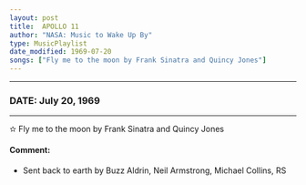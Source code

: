 ```yaml
---
layout: post
title:  APOLLO 11
author: "NASA: Music to Wake Up By"
type: MusicPlaylist
date_modified: 1969-07-20
songs: ["Fly me to the moon by Frank Sinatra and Quincy Jones"]
---
```


----
### DATE: July 20, 1969
----
✫ Fly me to the moon by Frank Sinatra and Quincy Jones

#### Comment:
* Sent back to earth by Buzz Aldrin, Neil Armstrong, Michael Collins, RS



<br/>
<center>
	<a target="_blank"
	   href="https://twitter.com/intent/tweet?hashtags=Space,NASA,Playlist,NASAWakeupCalls,SpaceProgram&text={{ page.author}}, '{{ page.songs.first }}' {{ page.title }}, {{ page.date | date: '%B %d, %Y' }}. {{ site.url }}{{ page.url }}&via=nasawakeupcalls"><i class="fab fa-twitter" alt="Tweet this page" style="font-size: 1.3em;"></i></a>
	&nbsp; 	<i class="fas fa-user-astronaut" style="font-size: 1.5em;"></i> &nbsp;
    <a type="amzn" search="'Fly me to the moon by Frank Sinatra and Quincy Jones'" category="popular music">
    <i class="fab fa-amazon" style="font-size: 1.3em;"></i></a>
</center>
